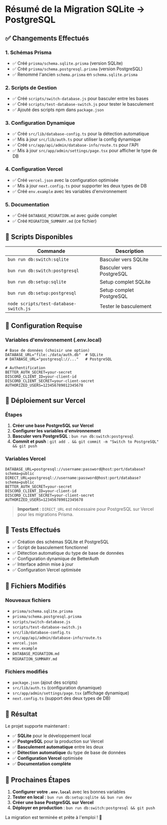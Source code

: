 # Résumé de la Migration SQLite → PostgreSQL

## ✅ Changements Effectués

### 1. Schémas Prisma
- ✅ Créé `prisma/schema.sqlite.prisma` (version SQLite)
- ✅ Créé `prisma/schema.postgresql.prisma` (version PostgreSQL)
- ✅ Renommé l'ancien `schema.prisma` en `schema.sqlite.prisma`

### 2. Scripts de Gestion
- ✅ Créé `scripts/switch-database.js` pour basculer entre les bases
- ✅ Créé `scripts/test-database-switch.js` pour tester le basculement
- ✅ Ajouté des scripts npm dans `package.json`

### 3. Configuration Dynamique
- ✅ Créé `src/lib/database-config.ts` pour la détection automatique
- ✅ Mis à jour `src/lib/auth.ts` pour utiliser la config dynamique
- ✅ Créé `src/app/api/admin/database-info/route.ts` pour l'API
- ✅ Mis à jour `src/app/admin/settings/page.tsx` pour afficher le type de DB

### 4. Configuration Vercel
- ✅ Créé `vercel.json` avec la configuration optimisée
- ✅ Mis à jour `next.config.ts` pour supporter les deux types de DB
- ✅ Créé `env.example` avec les variables d'environnement

### 5. Documentation
- ✅ Créé `DATABASE_MIGRATION.md` avec guide complet
- ✅ Créé `MIGRATION_SUMMARY.md` (ce fichier)

## 🎯 Scripts Disponibles

| Commande | Description |
|----------|-------------|
| `bun run db:switch:sqlite` | Basculer vers SQLite |
| `bun run db:switch:postgresql` | Basculer vers PostgreSQL |
| `bun run db:setup:sqlite` | Setup complet SQLite |
| `bun run db:setup:postgresql` | Setup complet PostgreSQL |
| `node scripts/test-database-switch.js` | Tester le basculement |

## 🔧 Configuration Requise

### Variables d'environnement (.env.local)
```env
# Base de données (choisir une option)
DATABASE_URL="file:./data/auth.db"  # SQLite
# DATABASE_URL="postgresql://..."   # PostgreSQL

# Authentification
BETTER_AUTH_SECRET=your-secret
DISCORD_CLIENT_ID=your-client-id
DISCORD_CLIENT_SECRET=your-client-secret
AUTHORIZED_USERS=123456789012345678
```

## 🚀 Déploiement sur Vercel

### Étapes
1. **Créer une base PostgreSQL sur Vercel**
2. **Configurer les variables d'environnement**
3. **Basculer vers PostgreSQL** : `bun run db:switch:postgresql`
4. **Commit et push** : `git add . && git commit -m "Switch to PostgreSQL" && git push`

### Variables Vercel
```env
DATABASE_URL=postgresql://username:password@host:port/database?schema=public
DIRECT_URL=postgresql://username:password@host:port/database?schema=public
BETTER_AUTH_SECRET=your-secret
DISCORD_CLIENT_ID=your-client-id
DISCORD_CLIENT_SECRET=your-client-secret
AUTHORIZED_USERS=123456789012345678
```

> **Important** : `DIRECT_URL` est nécessaire pour PostgreSQL sur Vercel pour les migrations Prisma.

## 🧪 Tests Effectués

- ✅ Création des schémas SQLite et PostgreSQL
- ✅ Script de basculement fonctionnel
- ✅ Détection automatique du type de base de données
- ✅ Configuration dynamique de BetterAuth
- ✅ Interface admin mise à jour
- ✅ Configuration Vercel optimisée

## 📁 Fichiers Modifiés

### Nouveaux fichiers
- `prisma/schema.sqlite.prisma`
- `prisma/schema.postgresql.prisma`
- `scripts/switch-database.js`
- `scripts/test-database-switch.js`
- `src/lib/database-config.ts`
- `src/app/api/admin/database-info/route.ts`
- `vercel.json`
- `env.example`
- `DATABASE_MIGRATION.md`
- `MIGRATION_SUMMARY.md`

### Fichiers modifiés
- `package.json` (ajout des scripts)
- `src/lib/auth.ts` (configuration dynamique)
- `src/app/admin/settings/page.tsx` (affichage dynamique)
- `next.config.ts` (support des deux types de DB)

## 🎉 Résultat

Le projet supporte maintenant :
- ✅ **SQLite** pour le développement local
- ✅ **PostgreSQL** pour la production sur Vercel
- ✅ **Basculement automatique** entre les deux
- ✅ **Détection automatique** du type de base de données
- ✅ **Configuration Vercel** optimisée
- ✅ **Documentation complète**

## 🔄 Prochaines Étapes

1. **Configurer votre `.env.local`** avec les bonnes variables
2. **Tester en local** : `bun run db:setup:sqlite && bun run dev`
3. **Créer une base PostgreSQL sur Vercel**
4. **Déployer en production** : `bun run db:switch:postgresql && git push`

La migration est terminée et prête à l'emploi ! 🚀
